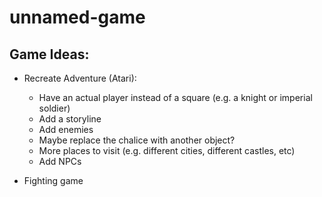 # unnamed-game

## Game Ideas:

* Recreate Adventure (Atari):
  * Have an actual player instead of a square (e.g. a knight or imperial soldier)
  * Add a storyline
  * Add enemies
  * Maybe replace the chalice with another object?
  * More places to visit (e.g. different cities, different castles, etc)
  * Add NPCs
  
* Fighting game
